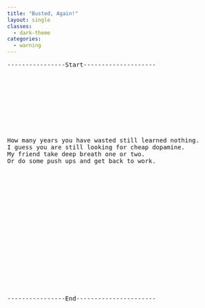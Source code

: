 ```yaml
---
title: "Busted, Again!"
layout: single
classes:
  - dark-theme
categories:
  - warning
---
```

<pre>
----------------Start--------------------










How many years you have wasted still learned nothing.
I guess you are still looking for cheap dopamine. 
My friend take deep breath one or two.
Or do some push ups and get back to work.



















----------------End----------------------
</pre>
